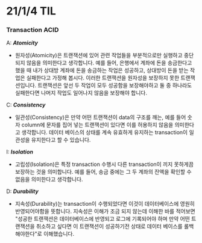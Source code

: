 # 21/1/4 TIL
### Transaction ACID
A: ***Atomicity***
- 원자성(Atomicity)은 트랜잭션에 있어 관련 작업들을 부분적으로만 실행하고 중단되지 않음을 의미한다고 생각합니다. 예를 들어, 은행에서 계좌에 돈을 송금한다고 했을 때 내가 상대방 계좌에 돈을 송금하는 작업은 성공하고, 상대방이 돈을 받는 작업은 실패한다고 가정해 봅시다. 이러한 트랜잭션을 원자성을 보장하지 못한 트랜잭션입니다. 트랜잭션은 앞선 두 작업이 모두 성공함을 보장해야하고 둘 중 하나라도 실패한다면 나머지 작업도 일어나지 않음을 보장해야 합니다.

C: ***Consistency***
- 일관성(Consistency)은 만약 어떤 트랜잭션이 data의 구조를 깨는, 예를 들어 숫자 column에 문자를 집어 넣는 트랜잭션이 있다면 이를 허용하지 않음을 의미한다고 생각합니다. 데이터 베이스의 상태를 계속 유효하게 유지하는 transaction이 일관성을 유지한다고 할 수 있습니다.

I: ***Isolation***
- 고립성(Isolation)은 특정 transaction 수행시 다른 transaction이 끼지 못하게끔 보장하는 것을 의미합니다. 예를 들어, 송금 중에는 그 두 계좌의 잔액을 확인할 수 없음을 의미한다고 생각합니다.

D: ***Durability***
- 지속성(Durability)는 transaction이 수행되었다면 이것이 데이터베이스에 영원히 반영되어야함을 뜻합니다. 지속성은 이해가 조금 되지 않는데 이해한 바를 적어보면 "성공한 트랜잭션은 데이터베이스에 반영되고 로그에 기록되어야 하며 만약 어떤 트랜잭션을 취소하고 싶다면 이 트랜잭션이 성공하기전 상태로 데이터 베이스를 롤백해야한다"로 이해했습니다.